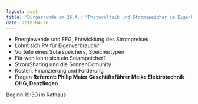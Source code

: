 ```yaml
---
layout: post
title: 'Bürgerrunde am 26.4.: "Photovoltaik und Stromspeicher im Eigenheim: Die wichtigsten Fragen und Antworten."'
date: 2018-04-26
---
```


* Energiewende und EEG, Entwicklung des Strompreises
* Lohnt sich PV für Eigenverbrauch?
* Vorteile eines Solarspeichers, Speichertypen
* Für wen lohnt sich ein Solarspeicher?
* StromSharing und die SonnenComunity
* Kosten, Finanzierung und Förderung
* Fragen
**Referent: Philip Maier**
**Geschäftsführer Meike Elektrotechnik OHG, Denzlingen**

Beginn 19:30 im Rathaus
